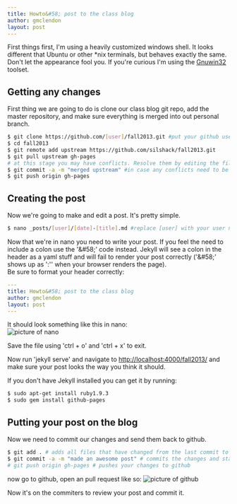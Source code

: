 ```yaml
---
title: Howto&#58; post to the class blog
author: gmclendon
layout: post
---
```



First things first, I'm using a heavily customized windows shell. It looks different that Ubuntu or other *nix terminals, but behaves exactly the same. Don't let the appearance fool you. If you're curious I'm using the [Gnuwin32](http://gnuwin32.sourceforge.net/) toolset.

## Getting any changes
First thing we are going to do is clone our class blog git repo, add the master repository, and make sure everything is merged into out personal branch.  

```bash
$ git clone https://github.com/[user]/fall2013.git #put your github user name where [user] is
$ cd fall2013
$ git remote add upstream https://github.com/silshack/fall2013.git
$ git pull upstream gh-pages 
# at this stage you may have conflicts. Resolve them by editing the files using nano or another editor.
$ git commit -a -m "merged upstream" #in case any conflicts need to be merged
$ git push origin gh-pages
```

## Creating the post  
Now we're going to make and edit a post. It's pretty simple.  

```bash
$ nano _posts/[user]/[date]-[title].md #replace [user] with your user name, [date] should be formatted "1970-01-31"
```

Now that we're in nano you need to write your post. If you feel the need to include a colon use the '\&#58;' code instead. Jekyll will see a colon in the header as a yaml stuff and will fail to render your post correctly ('\&#58;' shows up as '&#58;'' when your browser renders the page).  
Be sure to format your header correctly:   

```yaml
---
title: Howto&#58; post to the class blog
author: gmclendon
layout: post
---
```  

It should look something like this in nano:  
![picture of nano](http://i.imgur.com/6Y20kW2.png)

Save the file using 'ctrl + o' and 'ctrl + x' to exit.  

Now run 'jekyll serve' and navigate to [http://localhost:4000/fall2013/](http://localhost:4000/fall2013/) and make sure your post looks the way you think it should.

If you don't have Jekyll installed you can get it by running:  

```bash  
$ sudo apt-get install ruby1.9.3  
$ sudo gem install github-pages  
```   


## Putting your post on the blog
Now we need to commit our changes and send them back to github.  

```bash  
$ git add . # adds all files that have changed from the last commit to the next commit
$ git commit -a -m "made an awesome post" # commits the changes and stages them to be shared with other repositories
# git push origin gh-pages # pushes your changes to github
```  

now go to github, open an pull request like so:
![picture of github](http://i.imgur.com/OXLCmPP.png)

Now it's on the commiters to review your post and commit it. 
